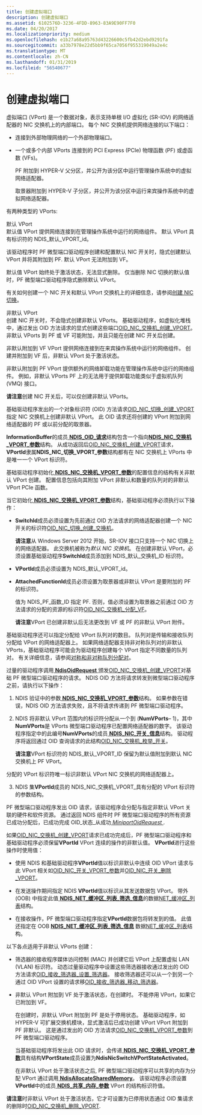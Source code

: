 ```yaml
---
title: 创建虚拟端口
description: 创建虚拟端口
ms.assetid: 6102576D-3236-4FDD-8963-83A9E90FF7F0
ms.date: 04/20/2017
ms.localizationpriority: medium
ms.openlocfilehash: e1b27a68a95763d43226600c5fb42d2ebd9291fa
ms.sourcegitcommit: a33b7978e22d5bb9f65ca7056f955319049a2e4c
ms.translationtype: MT
ms.contentlocale: zh-CN
ms.lasthandoff: 01/31/2019
ms.locfileid: "56540677"
---
```

# <a name="creating-a-virtual-port"></a>创建虚拟端口


虚拟端口 (VPort) 是一个数据对象，表示支持单根 I/O 虚拟化 (SR-IOV) 的网络适配器的 NIC 交换机上的内部端口。 每个 NIC 交换机提供网络连接的以下端口：

-   连接到外部物理网络的一个外部物理端口。

-   一个或多个内部 VPorts 连接到的 PCI Express (PCIe) 物理函数 (PF) 或虚函数 (VFs)。

    PF 附加到 HYPER-V 父分区，并公开为该分区中运行管理操作系统中的虚拟网络适配器。

    取景器附加到 HYPER-V 子分区，并公开为该分区中运行来宾操作系统中的虚拟网络适配器。

有两种类型的 VPorts:

<a href="" id="default-vport"></a>默认 VPort  
默认值 VPort 提供网络连接到在管理操作系统中运行的网络组件。 默认 VPort 具有标识符的 NDIS\_默认\_VPORT\_id。

该驱动程序时 PF 微型端口驱动程序创建和配置默认 NIC 开关时，隐式创建默认 VPort 并将其附加到 PF. 默认 VPort 无法附加到 VF。

默认值 VPort 始终处于激活状态，无法显式删除。 仅当删除 NIC 切换的默认值时，PF 微型端口驱动程序隐式删除默认 VPort。

有关如何创建一个 NIC 开关和默认 VPort 交换机上的详细信息，请参阅[创建 NIC 切换](creating-a-nic-switch.md)。

<a href="" id="nondefault-vport"></a>非默认 VPort  
创建 NIC 开关时，不会隐式创建非默认 VPorts。 基础驱动程序，如虚拟化堆栈中，通过发出 OID 方法请求的显式创建这些端口[OID\_NIC\_交换机\_创建\_VPORT](https://msdn.microsoft.com/library/windows/hardware/hh451816)。 非默认 VPorts 到 PF 或 VF 可能附加，并且只能在创建 NIC 开关后创建。

非默认附加到 VF VPort 提供网络连接到在来宾操作系统中运行的网络组件。 创建并附加到 VF 后，非默认 VPort 处于激活状态。

非默认附加到 PF VPort 提供额外的网络卸载功能在管理操作系统中运行的网络组件。 例如，非默认 VPorts PF 上的无法用于提供卸载功能类似于虚拟机队列 (VMQ) 接口。

**请注意**创建 NIC 开关后，可以仅创建非默认 VPorts。



基础驱动程序发出的一个对象标识符 (OID) 方法请求[OID\_NIC\_切换\_创建\_VPORT](https://msdn.microsoft.com/library/windows/hardware/hh451816)指定 NIC 交换机上创建非默认 VPort。 此 OID 请求还将创建的 VPort 附加到网络适配器的 PF 或以前分配的取景器。

**InformationBuffer**的成员[ **NDIS\_OID\_请求**](https://msdn.microsoft.com/library/windows/hardware/ff566710)结构包含一个指向[**NDIS\_NIC\_交换机\_VPORT\_参数**](https://msdn.microsoft.com/library/windows/hardware/hh451597)结构。 从成功返回后[OID\_NIC\_交换机\_创建\_VPORT](https://msdn.microsoft.com/library/windows/hardware/hh451816)请求， **VPortId**隶属**NDIS\_NIC\_切换\_VPORT\_参数**结构都有在 NIC 交换机上 VPorts 中是唯一一个 VPort 标识符。

基础驱动程序初始化[ **NDIS\_NIC\_交换机\_VPORT\_参数**](https://msdn.microsoft.com/library/windows/hardware/hh451597)的配置信息的结构有关非默认 VPort 创建。 配置信息包括向其附加 VPort 非默认和数量的队列对的非默认 VPort PCIe 函数。

当它初始化[ **NDIS\_NIC\_交换机\_VPORT\_参数**](https://msdn.microsoft.com/library/windows/hardware/hh451597)结构，基础驱动程序必须执行以下操作：

-   **SwitchId**成员必须设置为先前通过 OID 方法请求的网络适配器创建一个 NIC 开关的标识符[OID\_NIC\_切换\_创建\_交换机](https://msdn.microsoft.com/library/windows/hardware/hh451815)。

    **请注意**从 Windows Server 2012 开始，SR-IOV 接口只支持一个 NIC 切换上的网络适配器。 此交换机被称为*默认 NIC 交换机*。 在创建非默认 VPort，必须设置基础驱动程序**SwitchId**成员添加到 NDIS\_默认\_交换机\_ID 标识符。



-   **VPortId**成员必须设置为 NDIS\_默认\_VPORT\_id。

-   **AttachedFunctionId**成员必须设置为取景器或非默认 VPort 是要附加的 PF 的标识符。

    值为 NDIS\_PF\_函数\_ID 指定 PF. 否则，值必须设置为取景器之前通过 OID 方法请求的分配的资源的标识符[OID\_NIC\_交换机\_分配\_VF](https://msdn.microsoft.com/library/windows/hardware/hh451814)。

    **请注意**VPort 已创建非默认后无法更改到 VF 或 PF 的非默认 VPort 附件。



基础驱动程序还可以指定分配给 VPort 队列对的数目。 队列对是传输和接收队列分配给 VPort 的网络适配器上。 如果网络适配器支持非对称队列对的非默认 VPorts，基础驱动程序可能会为驱动程序创建每个 VPort 指定不同数量的队列对。 有关详细信息，请参阅[对称和非对称队列分配对](symmetric-and-asymmetric-assignment-of-queue-pairs.md)。

过量的驱动程序调用[ **NdisOidRequest** ](https://msdn.microsoft.com/library/windows/hardware/ff563710)颁发[OID\_NIC\_交换机\_创建\_VPORT](https://msdn.microsoft.com/library/windows/hardware/hh451816)对基础 PF 微型端口驱动程序的请求。 NDIS OID 方法将请求转发到微型端口驱动程序之前，请执行以下操作：

1.  NDIS 验证中的参数[ **NDIS\_NIC\_交换机\_VPORT\_参数**](https://msdn.microsoft.com/library/windows/hardware/hh451597)结构。 如果参数在错误，NDIS OID 方法请求失败，且不将请求传递到 PF 微型端口驱动程序。

2.  NDIS 将非默认 VPort 范围内的标识符分配从一个到 (**NumVPorts**– 1)，其中**NumVPorts**是 VPorts 微型端口驱动程序已配置网络适配器的数字。 该驱动程序指定中的此编号**NumVPorts**的成员[ **NDIS\_NIC\_开关\_信息**](https://msdn.microsoft.com/library/windows/hardware/hh451582)结构。 驱动程序将返回通过 OID 查询请求的此结构[OID\_NIC\_交换机\_枚举\_开关](https://msdn.microsoft.com/library/windows/hardware/hh451819)。

    **请注意**VPort 标识符的 NDIS\_默认\_VPORT\_ID 保留为默认值附加到默认 NIC 交换机上 PF VPort。




分配的 VPort 标识符唯一标识非默认 VPort NIC 交换机的网络适配器上。


3.  NDIS 集**VPortId**成员的 NDIS\_NIC\_交换机\_VPORT\_具有分配的 VPort 标识符的参数结构。

PF 微型端口驱动程序发出 OID 请求，该驱动程序会分配与指定非默认 VPort 关联的硬件和软件资源。 通过返回 NDIS 组件时 PF 微型端口驱动程序的所有资源已成功分配后，已成功完成 OID\_状态\_从成功[ *MiniportOidRequest* ](https://msdn.microsoft.com/library/windows/hardware/ff559416).

如果[OID\_NIC\_交换机\_创建\_VPORT](https://msdn.microsoft.com/library/windows/hardware/hh451816)请求已成功完成后，PF 微型端口驱动程序和基础驱动程序必须保留**VPortId** VPort 连续的操作的非默认值。 **VPortId**进行这些操作时使用值：

-   使用 NDIS 和基础驱动程序**VPortId**值以标识非默认中连续 OID VPort 请求与此 VPort 相关如[OID\_NIC\_开关\_VPORT\_参数](https://msdn.microsoft.com/library/windows/hardware/hh451825)并[OID\_NIC\_开关\_删除\_VPORT](https://msdn.microsoft.com/library/windows/hardware/hh451818)。

-   在发送操作期间指定 NDIS **VPortId**值以标识从其发送数据包 VPort。 带外 (OOB) 中指定此值[ **NDIS\_NET\_缓冲区\_列表\_筛选\_信息**](https://msdn.microsoft.com/library/windows/hardware/ff566567)的数据[NET\_缓冲区\_列表](net-buffer-list-structure.md)结构。

-   在接收操作，PF 微型端口驱动程序指定**VPortId**数据包将转发到的值。 此值还指定在 OOB [ **NDIS\_NET\_缓冲区\_列表\_筛选\_信息**](https://msdn.microsoft.com/library/windows/hardware/ff566567) 数据[NET\_缓冲区\_列表](net-buffer-list-structure.md)结构。

以下各点适用于非默认 VPorts 创建：

-   筛选器的接收程序媒体访问控制 (MAC) 并创建它后 VPort 上配置虚拟 LAN (VLAN) 标识符。 动态过量驱动程序中设置这些筛选器接收通过发出的 OID 方法请求[OID\_接收\_筛选器\_设置\_筛选器](https://msdn.microsoft.com/library/windows/hardware/ff569795)。 接收筛选器还可以从一个到另一个通过 OID VPort 设置的请求移[OID\_接收\_筛选器\_移动\_筛选器](https://msdn.microsoft.com/library/windows/hardware/hh451845)。

-   非默认 VPort 附加到 VF 处于激活状态，在创建时。 不能停用 VPort，如果它已附加到 VF。

    在创建时，非默认 VPort 附加到 PF 是处于停用状态。 基础驱动程序，如 HYPER-V 可扩展交换机模块，显式激活后已成功创建 VPort VPort 附加到 PF 非默认。 这是通过发出的 OID 方法请求[OID\_NIC\_交换机\_VPORT\_参数](https://msdn.microsoft.com/library/windows/hardware/hh451825)到 PF 微型端口驱动程序。

    当基础驱动程序将发出此 OID 请求时，会传递[ **NDIS\_NIC\_交换机\_VPORT\_参数**](https://msdn.microsoft.com/library/windows/hardware/hh451597)具有结构**VPortState**成员设置为**NdisNicSwitchVPortStateActivated**。

    在非默认 VPort 处于激活状态之后, PF 微型端口驱动程序可以共享的内存为分配 VPort 通过调用[ **NdisAllocateSharedMemory**](https://msdn.microsoft.com/library/windows/hardware/ff561616)。 该驱动程序必须设置**VPortId**中的成员[ **NDIS\_共享\_内存\_参数**](https://msdn.microsoft.com/library/windows/hardware/ff567303) VPort 的结构标识符值。

**请注意**时非默认 VPort 处于激活状态，它才可设置为已停用状态通过 OID 集请求的删除时[OID\_NIC\_交换机\_删除\_VPORT](https://msdn.microsoft.com/library/windows/hardware/hh451818).











